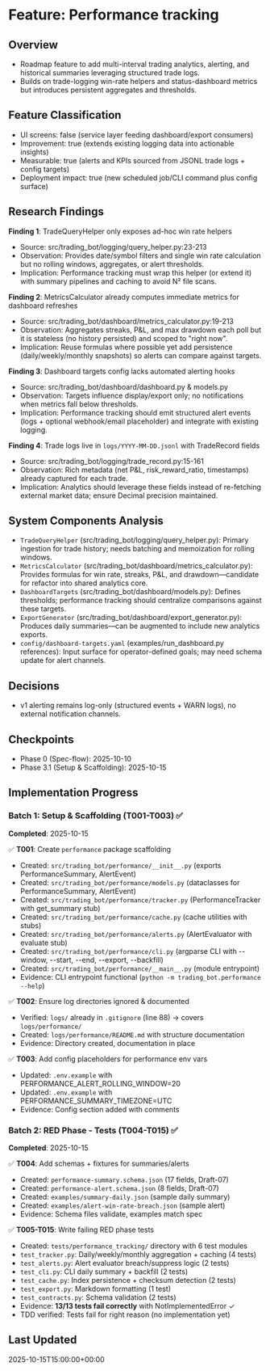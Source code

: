 # Feature: Performance tracking

## Overview
- Roadmap feature to add multi-interval trading analytics, alerting, and historical summaries leveraging structured trade logs.
- Builds on trade-logging win-rate helpers and status-dashboard metrics but introduces persistent aggregates and thresholds.

## Feature Classification
- UI screens: false (service layer feeding dashboard/export consumers)
- Improvement: true (extends existing logging data into actionable insights)
- Measurable: true (alerts and KPIs sourced from JSONL trade logs + config targets)
- Deployment impact: true (new scheduled job/CLI command plus config surface)

## Research Findings
**Finding 1**: TradeQueryHelper only exposes ad-hoc win rate helpers  
- Source: src/trading_bot/logging/query_helper.py:23-213  
- Observation: Provides date/symbol filters and single win rate calculation but no rolling windows, aggregates, or alert thresholds.  
- Implication: Performance tracking must wrap this helper (or extend it) with summary pipelines and caching to avoid N² file scans.

**Finding 2**: MetricsCalculator already computes immediate metrics for dashboard refreshes  
- Source: src/trading_bot/dashboard/metrics_calculator.py:19-213  
- Observation: Aggregates streaks, P&L, and max drawdown each poll but it is stateless (no history persisted) and scoped to "right now".  
- Implication: Reuse formulas where possible yet add persistence (daily/weekly/monthly snapshots) so alerts can compare against targets.

**Finding 3**: Dashboard targets config lacks automated alerting hooks  
- Source: src/trading_bot/dashboard/dashboard.py & models.py  
- Observation: Targets influence display/export only; no notifications when metrics fall below thresholds.  
- Implication: Performance tracking should emit structured alert events (logs + optional webhook/email placeholder) and integrate with existing logging.

**Finding 4**: Trade logs live in `logs/YYYY-MM-DD.jsonl` with TradeRecord fields  
- Source: src/trading_bot/logging/trade_record.py:15-161  
- Observation: Rich metadata (net P&L, risk_reward_ratio, timestamps) already captured for each trade.  
- Implication: Analytics should leverage these fields instead of re-fetching external market data; ensure Decimal precision maintained.

## System Components Analysis
- `TradeQueryHelper` (src/trading_bot/logging/query_helper.py): Primary ingestion for trade history; needs batching and memoization for rolling windows.
- `MetricsCalculator` (src/trading_bot/dashboard/metrics_calculator.py): Provides formulas for win rate, streaks, P&L, and drawdown—candidate for refactor into shared analytics core.
- `DashboardTargets` (src/trading_bot/dashboard/models.py): Defines thresholds; performance tracking should centralize comparisons against these targets.
- `ExportGenerator` (src/trading_bot/dashboard/export_generator.py): Produces daily summaries—can be augmented to include new analytics exports.
- `config/dashboard-targets.yaml` (examples/run_dashboard.py references): Input surface for operator-defined goals; may need schema update for alert channels.

## Decisions
- v1 alerting remains log-only (structured events + WARN logs), no external notification channels.

## Checkpoints
- Phase 0 (Spec-flow): 2025-10-10
- Phase 3.1 (Setup & Scaffolding): 2025-10-15

## Implementation Progress

### Batch 1: Setup & Scaffolding (T001-T003) ✅
**Completed**: 2025-10-15

✅ **T001**: Create `performance` package scaffolding
  - Created: `src/trading_bot/performance/__init__.py` (exports PerformanceSummary, AlertEvent)
  - Created: `src/trading_bot/performance/models.py` (dataclasses for PerformanceSummary, AlertEvent)
  - Created: `src/trading_bot/performance/tracker.py` (PerformanceTracker with get_summary stub)
  - Created: `src/trading_bot/performance/cache.py` (cache utilities with stubs)
  - Created: `src/trading_bot/performance/alerts.py` (AlertEvaluator with evaluate stub)
  - Created: `src/trading_bot/performance/cli.py` (argparse CLI with --window, --start, --end, --export, --backfill)
  - Created: `src/trading_bot/performance/__main__.py` (module entrypoint)
  - Evidence: CLI entrypoint functional (`python -m trading_bot.performance --help`)

✅ **T002**: Ensure log directories ignored & documented
  - Verified: `logs/` already in `.gitignore` (line 88) → covers `logs/performance/`
  - Created: `logs/performance/README.md` with structure documentation
  - Evidence: Directory created, documentation in place

✅ **T003**: Add config placeholders for performance env vars
  - Updated: `.env.example` with PERFORMANCE_ALERT_ROLLING_WINDOW=20
  - Updated: `.env.example` with PERFORMANCE_SUMMARY_TIMEZONE=UTC
  - Evidence: Config section added with comments

### Batch 2: RED Phase - Tests (T004-T015) ✅
**Completed**: 2025-10-15

✅ **T004**: Add schemas + fixtures for summaries/alerts
  - Created: `performance-summary.schema.json` (17 fields, Draft-07)
  - Created: `performance-alert.schema.json` (8 fields, Draft-07)
  - Created: `examples/summary-daily.json` (sample daily summary)
  - Created: `examples/alert-win-rate-breach.json` (sample alert)
  - Evidence: Schema files validate, examples match spec

✅ **T005-T015**: Write failing RED phase tests
  - Created: `tests/performance_tracking/` directory with 6 test modules
  - `test_tracker.py`: Daily/weekly/monthly aggregation + caching (4 tests)
  - `test_alerts.py`: Alert evaluator breach/suppress logic (2 tests)
  - `test_cli.py`: CLI daily summary + backfill (2 tests)
  - `test_cache.py`: Index persistence + checksum detection (2 tests)
  - `test_export.py`: Markdown formatting (1 test)
  - `test_contracts.py`: Schema validation (2 tests)
  - Evidence: **13/13 tests fail correctly** with NotImplementedError ✓
  - TDD verified: Tests fail for right reason (no implementation yet)

## Last Updated
2025-10-15T15:00:00+00:00
